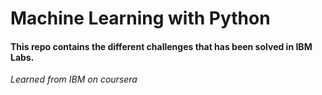 # Machine Learning with Python

#### This repo contains the different challenges that has been solved in IBM Labs.

_Learned from IBM on coursera_
